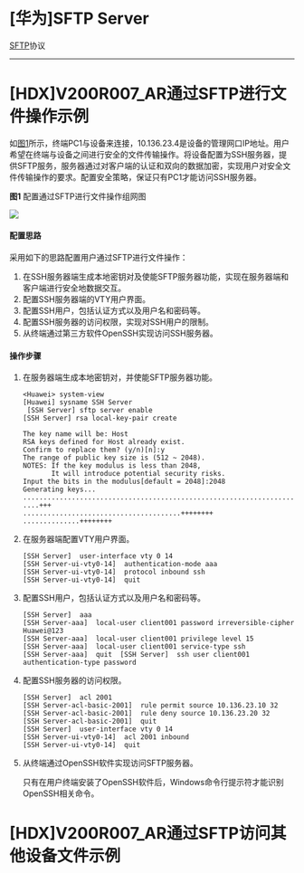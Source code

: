 # \[华为]SFTP Server

[SFTP](SFTP_5U9g9MfnuWoPrx2dzyrs2r.md "SFTP")协议

***

# \[HDX]V200R007\_AR通过SFTP进行文件操作示例

如[图1](http://localhost:7890/pages/AZI0519H/17/AZI0519H/17/resources/dc/dc_cfg_file_0021.html?ft=99\&fe=1\&id=dc_cfg_file_0021\&keyword=+\(sftp\)+\(infotype:"instruction"+OR+infotype:all\)\&noteId=#dc_cfg_file_0021__fig_dc_cfg_file_002101 "图1")所示，终端PC1与设备来连接，10.136.23.4是设备的管理网口IP地址。用户希望在终端与设备之间进行安全的文件传输操作。将设备配置为SSH服务器，提供SFTP服务，服务器通过对客户端的认证和双向的数据加密，实现用户对安全文件传输操作的要求。配置安全策略，保证只有PC1才能访问SSH服务器。

**图1** 配置通过SFTP进行文件操作组网图

![](http://localhost:7890/pages/AZI0519H/17/AZI0519H/17/resources/dc/images/fig_dc_cfg_file_002101ar.png)

#### 配置思路

采用如下的思路配置用户通过SFTP进行文件操作：

1.  在SSH服务器端生成本地密钥对及使能SFTP服务器功能，实现在服务器端和客户端进行安全地数据交互。
2.  配置SSH服务器端的VTY用户界面。
3.  配置SSH用户，包括认证方式以及用户名和密码等。
4.  配置SSH服务器的访问权限，实现对SSH用户的限制。
5.  从终端通过第三方软件OpenSSH实现访问SSH服务器。

#### 操作步骤

1.  在服务器端生成本地密钥对，并使能SFTP服务器功能。
    ```纯文本
    <Huawei> system-view
    [Huawei] sysname SSH Server
     [SSH Server] sftp server enable
    [SSH Server] rsa local-key-pair create 

    The key name will be: Host
    RSA keys defined for Host already exist.
    Confirm to replace them? (y/n)[n]:y
    The range of public key size is (512 ~ 2048).
    NOTES: If the key modulus is less than 2048,
           It will introduce potential security risks.
    Input the bits in the modulus[default = 2048]:2048
    Generating keys...
    ......................................................................................+++
    ....+++
    .......................................++++++++
    ..............++++++++
    ```
2.  在服务器端配置VTY用户界面。
    ```纯文本
    [SSH Server]  user-interface vty 0 14 
    [SSH Server-ui-vty0-14]  authentication-mode aaa 
    [SSH Server-ui-vty0-14]  protocol inbound ssh 
    [SSH Server-ui-vty0-14]  quit
    ```
3.  配置SSH用户，包括认证方式以及用户名和密码等。
    ```纯文本
    [SSH Server]  aaa 
    [SSH Server-aaa]  local-user client001 password irreversible-cipher Huawei@123 
    [SSH Server-aaa]  local-user client001 privilege level 15 
    [SSH Server-aaa]  local-user client001 service-type ssh 
    [SSH Server-aaa]  quit  [SSH Server]  ssh user client001 authentication-type password
    ```
4.  配置SSH服务器的访问权限。
    ```纯文本
    [SSH Server]  acl 2001 
    [SSH Server-acl-basic-2001]  rule permit source 10.136.23.10 32 
    [SSH Server-acl-basic-2001]  rule deny source 10.136.23.20 32 
    [SSH Server-acl-basic-2001]  quit 
    [SSH Server]  user-interface vty 0 14 
    [SSH Server-ui-vty0-14]  acl 2001 inbound 
    [SSH Server-ui-vty0-14]  quit
    ```
5.  从终端通过OpenSSH软件实现访问SFTP服务器。

    只有在用户终端安装了OpenSSH软件后，Windows命令行提示符才能识别OpenSSH相关命令。

# \[HDX]V200R007\_AR通过SFTP访问其他设备文件示例



